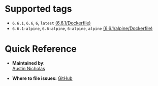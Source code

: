 # Supported tags

- `6.6.1`, `6.6`, `6`, `latest` [(6.6.1/Dockerfile)](https://github.com/adenix/docker-confluence/blob/master/6.6.1/Dockerfile)
- `6.6.1-alpine`, `6.6-alpine`, `6-alpine`, `alpine` [(6.6.1/alpine/Dockerfile)](https://github.com/adenix/docker-confluence/blob/master/6.6.1/alpine/Dockerfile)

# Quick Reference

-	**Maintained by**:  
	[Austin Nicholas](https://adenix.me/)

- **Where to file issues:**
  [GitHub](https://github.com/adenix/docker-confluence/issues)
